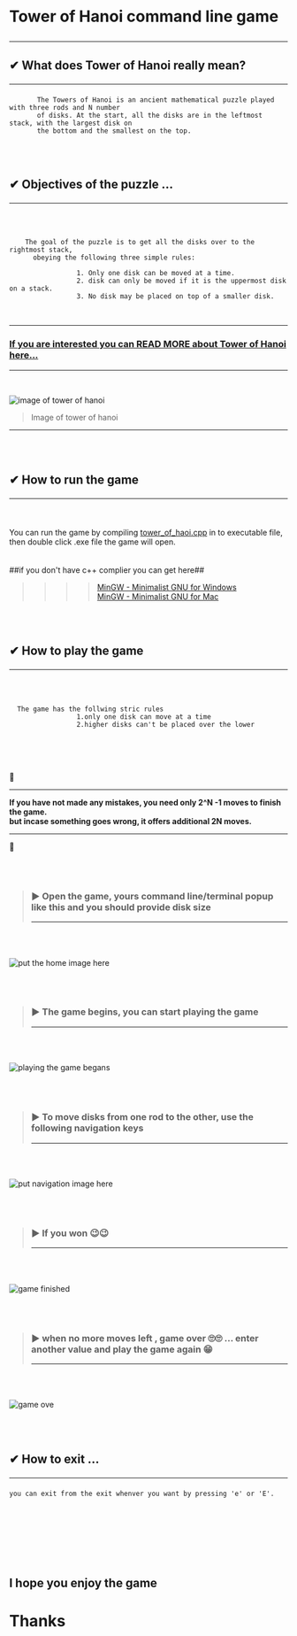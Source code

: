 <br>
<br>


# Tower of Hanoi command line game <hr>

## ✔ What does Tower of Hanoi really mean? <hr>

           The Towers of Hanoi is an ancient mathematical puzzle played with three rods and N number  
           of disks. At the start, all the disks are in the leftmost stack, with the largest disk on  
           the bottom and the smallest on the top.  
<br>
<br>

## ✔ Objectives of the puzzle ... <hr><br>  

        The goal of the puzzle is to get all the disks over to the rightmost stack,  
    	  obeying the following three simple rules:
		  
                     1. Only one disk can be moved at a time.
                     2. disk can only be moved if it is the uppermost disk on a stack. 
                     3. No disk may be placed on top of a smaller disk.  
                     
                     
   <br> <hr>
   
   ### [If you are interested you can READ MORE about Tower of Hanoi here...](https://en.wikipedia.org/wiki/Tower_of_Hanoi)

<hr><br>

  ![image of tower of hanoi ](https://upload.wikimedia.org/wikipedia/commons/thumb/0/07/Tower_of_Hanoi.jpeg/300px-Tower_of_Hanoi.jpeg)   
   > Image of tower of hanoi
 
   
  <hr>
  
    
<br> <br>
## ✔ How to run the game<hr>
<br> 

   You can run the game by compiling [tower_of_haoi.cpp](linke.gitbub) in to executable file, 
		 then double click .exe file the game will open.   
<br>   
##if you don't have c++ complier you can get here##  

>>>> [MinGW - Minimalist GNU for Windows](https://sourceforge.net/projects/mingw/)       
>>>> [MinGW - Minimalist GNU for Mac](https://ports.macports.org/port/mingw-w64/)  



<br> <br>
## ✔ How to play the game <hr> <br>

      The game has the follwing stric rules  
                     1.only one disk can move at a time  
                     2.higher disks can't be placed over the lower  

   
 
 <br> <br>
 
<br>
📌 <hr>


**If you have not made any mistakes, you need only 2^N -1 moves to finish the game.**  
**but incase something goes wrong, it offers additional 2N moves.**  
<hr>📌 <br>

<br> <br>
> ### ▶ Open the game, yours command line/terminal popup like this and you should provide disk size <hr>
<br> <br>

![ put the home image here ](https://github.com/dawit01/Tower-of-Hanoi-game/blob/master/Images/home.png)   


 <br> <br> 
 > ### ▶ The game begins, you can start playing the game  <hr>
 <br><br>


![playing the game begans](https://github.com/dawit01/Tower-of-Hanoi-game/blob/master/Images/playing_theGameBegans.png)

 
 <br>  <br> 
> ### ▶ To move disks from one rod to the other, use the following navigation keys <hr>
  <br><br>
  
![put navigation image here](https://github.com/dawit01/Tower-of-Hanoi-game/blob/master/Images/navigation.png)    
  
	

<br><br>
> ### ▶ If you won 😉😉 <hr>
<br> <br>

![game finished](https://github.com/dawit01/Tower-of-Hanoi-game/blob/master/Images/congratulations.png)  


<br> <br>
> ### ▶ when no more moves left , game over 🙄🙄 ... enter another value and play the game again  😁<hr>
<br> <br>

![game ove](https://github.com/dawit01/Tower-of-Hanoi-game/blob/master/Images/game_over.png)  



<br> <br> 
## ✔ How to exit ... <hr>

    you can exit from the exit whenver you want by pressing 'e' or 'E'.
    
  <br><br>

<br><br><br>

## I hope you enjoy the game
# Thanks 
